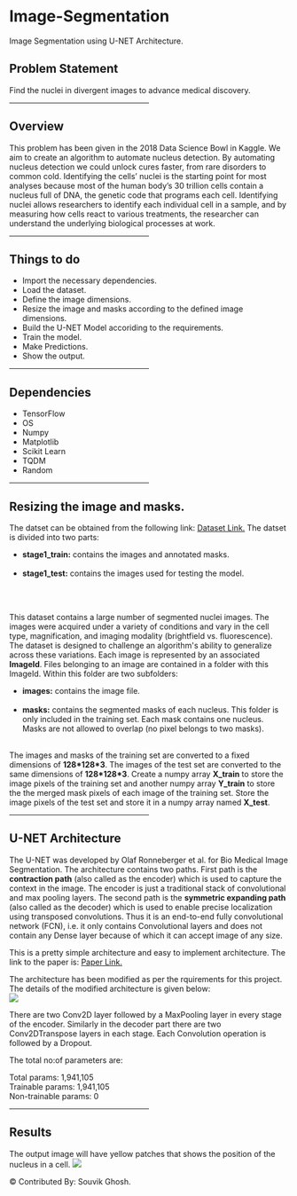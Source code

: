 # Image-Segmentation
Image Segmentation using U-NET Architecture.

<h2>Problem Statement</h2>
<p>Find the nuclei in divergent images to advance medical discovery.</p>

<hr style="width:50%; text-align:left; margin-left:0">

<h2>Overview</h2>
<p>This problem has been given in the 2018 Data Science Bowl in Kaggle. We aim to create an algorithm to automate nucleus detection. By automating nucleus detection we could unlock cures faster, from rare disorders to common cold. Identifying the cells’ nuclei is the starting point for most analyses because most of the human body’s 30 trillion cells contain a nucleus full of DNA, the genetic code that programs each cell. Identifying nuclei allows researchers to identify each individual cell in a sample, and by measuring how cells react to various treatments, the researcher can understand the underlying biological processes at work.</p>

<hr style="width:50%; text-align:left; margin-left:0">

<h2>Things to do</h2>
<ul>
  <li>Import the necessary dependencies.</li>
  <li>Load the dataset.</li>
  <li>Define the image dimensions.</li> 
  <li>Resize the image and masks according to the defined image dimensions.</li>
  <li>Build the U-NET Model accoriding to the requirements.</li>
  <li>Train the model.</li>
  <li>Make Predictions.</li>
  <li>Show the output.</li>
 </ul>
 
 <hr style="width:50%; text-align:left; margin-left:0">
 
 <h2>Dependencies</h2>
 <ul>
  <li>TensorFlow</li>
  <li>OS</li>
  <li>Numpy</li>
  <li>Matplotlib</li>
  <li>Scikit Learn</li>
  <li>TQDM</li>
  <li>Random</li>
 </ul>
 
 <hr style="width:50%; text-align:left; margin-left:0">
 
 <h2>Resizing the image and masks.</h2> 
 <p>The datset can be obtained from the following link: <a href="https://www.kaggle.com/c/data-science-bowl-2018/data">Dataset Link.</a>
  The datset is divided into two parts:<br>
  <ul>
    <li><b>stage1_train:</b> contains the images and annotated masks.</li><br>
    <li><b>stage1_test:</b> contains the images used for testing the model.</li><br>
  </ul></p>
  <br>
  <p>This dataset contains a large number of segmented nuclei images. The images were acquired under a variety of conditions and vary in     the cell type, magnification, and imaging modality (brightfield vs. fluorescence). The dataset is designed to challenge an               algorithm's ability to generalize across these variations. Each image is represented by an associated <b>ImageId</b>. Files             belonging to an image are contained in a folder with this ImageId. Within this folder are two subfolders: <br>
  <ul>
    <li><b>images:</b> contains the image file.</li><br>
    <li><b>masks:</b> contains the segmented masks of each nucleus. This folder is only included in the training set. Each mask contains      one nucleus. Masks are not allowed to overlap (no pixel belongs to two masks).</li><br>
  </ul></p>
  <p>The images and masks of the training set are converted to a fixed dimensions of <b>128*128*3</b>. The images of the test set are converted      to the same dimensions of <b>128*128*3</b>. Create a numpy array <b>X_train</b> to store the image pixels of the training set and another      numpy array <b>Y_train</b> to store the the merged mask pixels of each image of the training set. Store the image pixels of the          test set and store it in a numpy array named <b>X_test</b>.</p>
  
   <hr style="width:50%; text-align:left; margin-left:0">
   
  <h2>U-NET Architecture</h2>
  <p>The U-NET was developed by Olaf Ronneberger et al. for Bio Medical Image Segmentation. The architecture contains two paths. First path is the <b>contraction path</b> (also called as the encoder) which is used to capture the context in the image. The encoder is just a traditional stack of convolutional and max pooling layers. The second path is the <b>symmetric expanding path</b> (also called as the decoder) which is used to enable precise localization using transposed convolutions. Thus it is an end-to-end fully convolutional network (FCN), i.e. it only contains Convolutional layers and does not contain any Dense layer because of which it can accept image of any size.</p>
  
  <p>This is a pretty simple architecture and easy to implement architecture. The link to the paper is: <a href="https://arxiv.org/pdf/1505.04597.pdf">Paper Link.</a>
  
  <p> The architecture has been modified as per the rquirements for this project. The details of the modified architecture is given below: <br>
  <img src = "https://user-images.githubusercontent.com/35571958/80313619-9c80ee80-8809-11ea-9f3a-c165077175ce.png"></img>
  <p>There are two Conv2D layer followed by a MaxPooling layer in every stage of the encoder. Similarly in the decoder part there are two Conv2DTranspose layers in each stage. Each Convolution operation is followed by a Dropout. 
  
The total no:of parameters are: 

Total params: 1,941,105<br>
Trainable params: 1,941,105<br>
Non-trainable params: 0 </p>

  <hr style="width:50%; text-align:left; margin-left:0">
  
  <h2>Results</h2>
  <p>The output image will have yellow patches that shows the position of the nucleus in a cell.
  <img src = "https://user-images.githubusercontent.com/35571958/80315432-24b8c100-8815-11ea-8196-7f944f05b071.png"></img>
  
  <p>&#169; Contributed By: Souvik Ghosh. </p>


 
  
